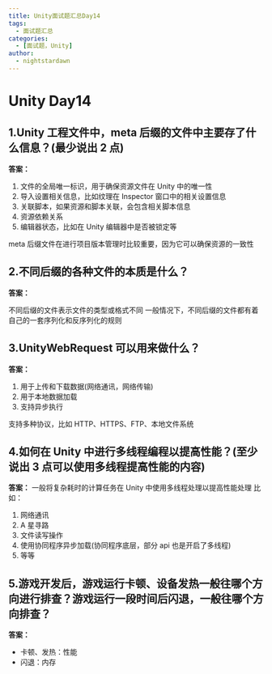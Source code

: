 ```yaml
---
title: Unity面试题汇总Day14
tags:
  - 面试题汇总
categories:
  - [面试题，Unity]
author:
  - nightstardawn
---
```


# Unity Day14

## 1.Unity 工程文件中，meta 后缀的文件中主要存了什么信息？(最少说出 2 点)

**答案：**

1. 文件的全局唯一标识，用于确保资源文件在 Unity 中的唯一性
2. 导入设置相关信息，比如纹理在 Inspector 窗口中的相关设置信息
3. 关联脚本，如果资源和脚本关联，会包含相关脚本信息
4. 资源依赖关系
5. 编辑器状态，比如在 Unity 编辑器中是否被锁定等

meta 后缀文件在进行项目版本管理时比较重要，因为它可以确保资源的一致性

## 2.不同后缀的各种文件的本质是什么？

**答案：**

不同后缀的文件表示文件的类型或格式不同
一般情况下，不同后缀的文件都有着自己的一套序列化和反序列化的规则

## 3.UnityWebRequest 可以用来做什么？

**答案：**

1. 用于上传和下载数据(网络通讯，网络传输)
2. 用于本地数据加载
3. 支持异步执行

支持多种协议，比如 HTTP、HTTPS、FTP、本地文件系统

## 4.如何在 Unity 中进行多线程编程以提高性能？(至少说出 3 点可以使用多线程提高性能的内容)

**答案：**
一般将复杂耗时的计算任务在 Unity 中使用多线程处理以提高性能处理
比如：

1. 网络通讯
2. A 星寻路
3. 文件读写操作
4. 使用协同程序异步加载(协同程序底层，部分 api 也是开启了多线程)
5. 等等

## 5.游戏开发后，游戏运行卡顿、设备发热一般往哪个方向进行排查？游戏运行一段时间后闪退，一般往哪个方向排查？

**答案：**

- 卡顿、发热：性能
- 闪退：内存
